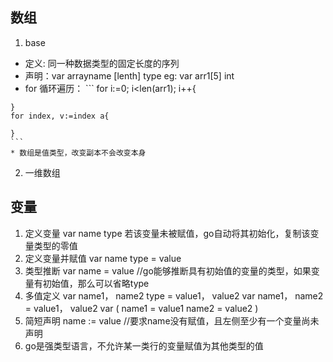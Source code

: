 ## 数组
 1. base
   * 定义: 同一种数据类型的固定长度的序列
   * 声明：var arrayname [lenth] type  eg: var arr1[5] int
   * for 循环遍历：
    ```
    for i:=0; i<len(arr1); i++{

    }
    for index, v:=index a{

    }
    ```
    * 数组是值类型，改变副本不会改变本身
 2. 一维数组


## 变量
1. 定义变量
   var name type        若该变量未被赋值，go自动将其初始化，复制该变量类型的零值
2. 定义变量并赋值
   var name type = value    
3. 类型推断
   var name = value //go能够推断具有初始值的变量的类型，如果变量有初始值，那么可以省略type
4. 多值定义
   var name1， name2 type = value1， value2
   var name1， name2  = value1， value2
   var (
       name1 = value1
       name2 = value2
   )
5. 简短声明
   name := value   //要求name没有赋值，且左侧至少有一个变量尚未声明
6. go是强类型语言，不允许某一类行的变量赋值为其他类型的值